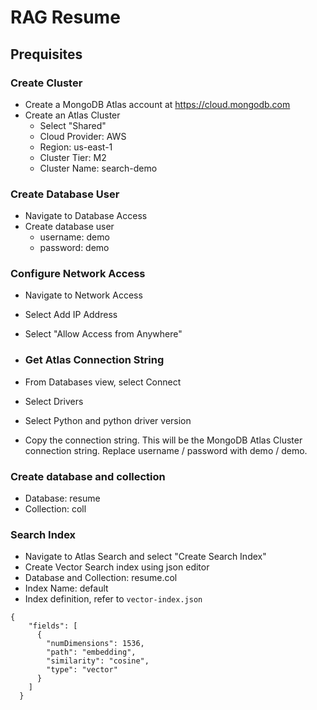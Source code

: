 # RAG Resume

## Prequisites
### Create Cluster 
- Create a MongoDB Atlas account at https://cloud.mongodb.com
- Create an Atlas Cluster
  - Select "Shared"
  - Cloud Provider: AWS
  - Region: us-east-1
  - Cluster Tier: M2
  - Cluster Name: search-demo
 
### Create Database User
- Navigate to Database Access
- Create database user
  - username: demo
  - password: demo

### Configure Network Access
- Navigate to Network Access
- Select Add IP Address
- Select "Allow Access from Anywhere"

- ### Get Atlas Connection String
- From Databases view, select Connect
- Select Drivers
- Select Python and python driver version
- Copy the connection string. This will be the MongoDB Atlas Cluster connection string. Replace username / password with demo / demo.

### Create database and collection
- Database: resume
- Collection: coll

### Search Index
- Navigate to Atlas Search and select "Create Search Index"
- Create Vector Search index using json editor
- Database and Collection: resume.col
- Index Name: default
- Index definition, refer to ```vector-index.json```
```
{
    "fields": [
      {
        "numDimensions": 1536,
        "path": "embedding",
        "similarity": "cosine",
        "type": "vector"
      }
    ]
  }


